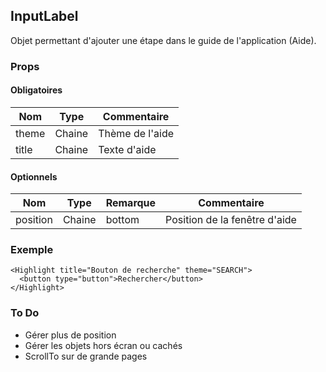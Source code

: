 ## InputLabel

Objet permettant d'ajouter une étape dans le guide de l'application (Aide). 

### Props

#### Obligatoires

| Nom   | Type   | Commentaire       |
| ----- | ------ | ----------------- |
| theme | Chaine | Thème de l'aide   |
| title | Chaine | Texte d'aide      |

#### Optionnels

| Nom      | Type   | Remarque | Commentaire                   |
| -------- | ------ | -------- | ----------------------------- |
| position | Chaine | bottom   | Position de la fenêtre d'aide |

### Exemple

```
<Highlight title="Bouton de recherche" theme="SEARCH">
  <button type="button">Rechercher</button>
</Highlight>
```

### To Do

- Gérer plus de position
- Gérer les objets hors écran ou cachés
- ScrollTo sur de grande pages
